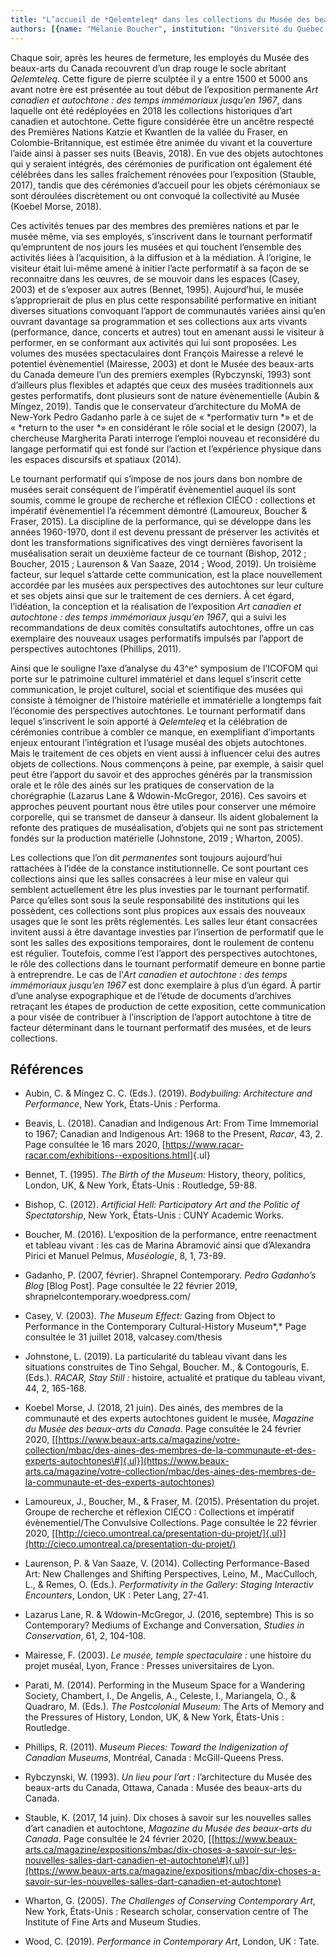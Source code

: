 ```yaml
---
title: "L’accueil de *Qelemteleq* dans les collections du Musée des beaux-arts du Canada et l’apport autochtone au tournant performatif des musées"
authors: [{name: "Mélanie Boucher", institution: "Université du Québec en Outaouais – Gatineau, Canada"}]
---
```


Chaque soir, après les heures de fermeture, les employés du Musée des
beaux-arts du Canada recouvrent d’un drap rouge le socle abritant
*Qelemteleq*. Cette figure de pierre sculptée il y a entre 1500 et 5000
ans avant notre ère est présentée au tout début de l’exposition
permanente *Art canadien et autochtone : des temps immémoriaux jusqu’en
1967*, dans laquelle ont été redéployées en 2018 les collections
historiques d’art canadien et autochtone. Cette figure considérée être
un ancêtre respecté des Premières Nations Katzie et Kwantlen de la
vallée du Fraser, en Colombie-Britannique, est estimée être animée du
vivant et la couverture l’aide ainsi à passer ses nuits (Beavis, 2018).
En vue des objets autochtones qui y seraient intégrés, des cérémonies de
purification ont également été célébrées dans les salles fraîchement
rénovées pour l’exposition (Stauble, 2017), tandis que des cérémonies
d’accueil pour les objets cérémoniaux se sont déroulées discrètement ou
ont convoqué la collectivité au Musée (Koebel Morse, 2018).

Ces activités tenues par des membres des premières nations et par le
musée même, via ses employés, s’inscrivent dans le tournant performatif
qu’empruntent de nos jours les musées et qui touchent l’ensemble des
activités liées à l’acquisition, à la diffusion et à la médiation. À
l’origine, le visiteur était lui-même amené à initier l’acte performatif
à sa façon de se reconnaitre dans les œuvres, de se mouvoir dans les
espaces (Casey, 2003) et de s’exposer aux autres (Bennet, 1995).
Aujourd’hui, le musée s’approprierait de plus en plus cette
responsabilité performative en initiant diverses situations convoquant
l’apport de communautés variées ainsi qu’en ouvrant davantage sa
programmation et ses collections aux arts vivants (performance, dance,
concerts et autres) tout en amenant aussi le visiteur à performer, en se
conformant aux activités qui lui sont proposées. Les volumes des musées
spectaculaires dont François Mairesse a relevé le potentiel évènementiel
(Mairesse, 2003) et dont le Musée des beaux-arts du Canada demeure l’un
des premiers exemples (Rybczynski, 1993) sont d’ailleurs plus flexibles
et adaptés que ceux des musées traditionnels aux gestes performatifs,
dont plusieurs sont de nature évènementielle (Aubin & Míngez, 2019).
Tandis que le conservateur d’architecture du MoMA de New-York
Pedro Gadanho parle à ce sujet de « *performativ turn *» et de « *return
to the user *» en considérant le rôle social et le design (2007), la
chercheuse Margherita Parati interroge l’emploi nouveau et reconsidéré
du langage performatif qui est fondé sur l’action et l’expérience
physique dans les espaces discursifs et spatiaux (2014).

Le tournant performatif qui s’impose de nos jours dans bon nombre de
musées serait conséquent de l’impératif évènementiel auquel ils sont
soumis, comme le groupe de recherche et réflexion CIÉCO : collections et
impératif évènementiel l’a récemment démontré (Lamoureux, Boucher &
Fraser, 2015). La discipline de la performance, qui se développe dans
les années 1960-1970, dont il est devenu pressant de préserver les
activités et dont les transformations significatives des vingt dernières
favorisent la muséalisation serait un deuxième facteur de ce tournant
(Bishop, 2012 ; Boucher, 2015 ; Laurenson & Van Saaze, 2014 ; Wood,
2019). Un troisième facteur, sur lequel s’attarde cette communication,
est la place nouvellement accordée par les musées aux perspectives des
autochtones sur leur culture et ses objets ainsi que sur le traitement
de ces derniers. À cet égard, l’idéation, la conception et la
réalisation de l’exposition *Art canadien et autochtone : des temps
immémoriaux jusqu’en 1967*, qui a suivi les recommandations de deux
comités consultatifs autochtones, offre un cas exemplaire des nouveaux
usages performatifs impulsés par l’apport de perspectives autochtones
(Phillips, 2011).

Ainsi que le souligne l’axe d’analyse du 43^e^ symposium de l’ICOFOM qui
porte sur le patrimoine culturel immatériel et dans lequel s’inscrit
cette communication, le projet culturel, social et scientifique des
musées qui consiste à témoigner de l’histoire matérielle et immatérielle
a longtemps fait l’économie des perspectives autochtones. Le tournant
performatif dans lequel s’inscrivent le soin apporté à *Qelemteleq* et
la célébration de cérémonies contribue à combler ce manque, en
exemplifiant d’importants enjeux entourant l’intégration et l’usage
muséal des objets autochtones. Mais le traitement de ces objets en vient
aussi à influencer celui des autres objets de collections. Nous
commençons à peine, par exemple, à saisir quel peut être l’apport du
savoir et des approches générés par la transmission orale et le rôle des
ainés sur les pratiques de conservation de la chorégraphie (Lazarus Lane
& Wdowin-McGregor, 2016). Ces savoirs et approches peuvent pourtant nous
être utiles pour conserver une mémoire corporelle, qui se transmet de
danseur à danseur. Ils aident globalement la refonte des pratiques de
muséalisation, d’objets qui ne sont pas strictement fondés sur la
production matérielle (Johnstone, 2019 ; Wharton, 2005).

Les collections que l’on dit *permanentes* sont toujours aujourd’hui
rattachées à l’idée de la constance institutionnelle. Ce sont pourtant
ces collections ainsi que les salles consacrées à leur mise en valeur
qui semblent actuellement être les plus investies par le tournant
performatif. Parce qu’elles sont sous la seule responsabilité des
institutions qui les possèdent, ces collections sont plus propices aux
essais des nouveaux usages que le sont les prêts réglementés. Les salles
leur étant consacrées invitent aussi à être davantage investies par
l’insertion de performatif que le sont les salles des expositions
temporaires, dont le roulement de contenu est régulier. Toutefois, comme
l’est l’apport des perspectives autochtones, le rôle des collections
dans le tournant performatif demeure en bonne partie à entreprendre. Le
cas de l’*Art canadien et autochtone : des temps immémoriaux jusqu’en
1967* est donc exemplaire à plus d’un égard. À partir d’une analyse
expographique et de l’étude de documents d’archives retraçant les étapes
de production de cette exposition, cette communication a pour visée de
contribuer à l’inscription de l’apport autochtone à titre de facteur
déterminant dans le tournant performatif des musées, et de leurs
collections.

## Références

- Aubin, C. & Míngez C. C. (Eds.). (2019). *Bodybuiling: Architecture
  and Performance*, New York, États-Unis : Performa.
- Beavis, L. (2018). Canadian and Indigenous Art: From Time Immemorial
  to 1967; Canadian and Indigenous Art: 1968 to the Present, *Racar*,
  43, 2. Page consultée le 16 mars 2020,
  [<https://www.racar-racar.com/exhibitions--expositions.html>]{.ul}

- Bennet, T. (1995). *The Birth of the Museum:* History, theory,
  politics, London, UK, & New York, États-Unis : Routledge, 59-88.

- Bishop, C. (2012). *Artificial Hell: Participatory Art and the Politic
  of Spectatorship*, New York, États-Unis : CUNY Academic Works.

- Boucher, M. (2016). L’exposition de la performance, entre reenactment
  et tableau vivant : les cas de Marina Abramović ainsi que d’Alexandra
  Pirici et Manuel Pelmus, *Muséologie*, 8, 1, 73-89.

- Gadanho, P. (2007, février). Shrapnel Contemporary. *Pedro Gadanho’s
  Blog* \[Blog Post\]. Page consultée le 22 février 2019,
  shrapnelcontemporary.woedpress.com/

- Casey, V. (2003). *The Museum Effect:* Gazing from Object to
  Performance in the Contemporary Cultural-History Museum*,* Page
  consultée le 31 juillet 2018, valcasey.com/thesis

- Johnstone, L. (2019). La particularité du tableau vivant dans les
  situations construites de Tino Sehgal, Boucher. M., & Contogouris, E.
  (Eds.). *RACAR, Stay Still :* histoire, actualité et pratique du
  tableau vivant, 44, 2, 165-168.

- Koebel Morse, J. (2018, 21 juin). Des ainés, des membres de la
  communauté et des experts autochtones guident le musée, *Magazine du
  Musée des beaux-arts du Canada*. Page consultée le 24 février 2020,
  [[https://www.beaux-arts.ca/magazine/votre-collection/mbac/des-aines-des-membres-de-la-communaute-et-des-experts-autochtones\#]{.ul}](https://www.beaux-arts.ca/magazine/votre-collection/mbac/des-aines-des-membres-de-la-communaute-et-des-experts-autochtones)

- Lamoureux, J., Boucher, M., & Fraser, M. (2015). Présentation du
  projet. Groupe de recherche et réflexion CIÉCO : Collections et
  impératif évènementiel/The Convulsive Collections. Page consultée le
  22 février 2020,
  [[http://cieco.umontreal.ca/presentation-du-projet/]{.ul}](http://cieco.umontreal.ca/presentation-du-projet/)
- Laurenson, P. & Van Saaze, V. (2014). Collecting Performance-Based
  Art: New Challenges and Shifting Perspectives, Leino, M., MacCulloch,
  L., & Remes, O. (Eds.). *Performativity in the Gallery: Staging
  Interactiv Encounters*, London, UK : Peter Lang, 27-41.
- Lazarus Lane, R. & Wdowin-McGregor, J. (2016, septembre) This is so
  Contemporary? Mediums of Exchange and Conversation, *Studies in
  Conservation*, 61, 2, 104-108.

- Mairesse, F. (2003). *Le musée, temple spectaculaire :* une histoire
  du projet muséal, Lyon, France : Presses universitaires de Lyon.

- Parati, M. (2014). Performing in the Museum Space for a Wandering
  Society, Chambert, I., De Angelis, A., Celeste, I., Mariangela, O., &
  Quadraro, M. (Eds.). *The Postcolonial Museum:* The Arts of Memory and
  the Pressures of History, London, UK, & New York, États-Unis :
  Routledge.

- Phillips, R. (2011). *Museum Pieces: Toward the Indigenization of
  Canadian Museums*, Montréal, Canada : McGill-Queens Press.

- Rybczynski, W. (1993). *Un lieu pour l’art :* l’architecture du Musée
  des beaux-arts du Canada, Ottawa, Canada : Musée des beaux-arts du
  Canada. 

- Stauble, K. (2017, 14 juin). Dix choses à savoir sur les nouvelles
  salles d’art canadien et autochtone, *Magazine du Musée des beaux-arts
  du Canada*. Page consultée le 24 février 2020,
  [[https://www.beaux-arts.ca/magazine/expositions/mbac/dix-choses-a-savoir-sur-les-nouvelles-salles-dart-canadien-et-autochtone\#]{.ul}](https://www.beaux-arts.ca/magazine/expositions/mbac/dix-choses-a-savoir-sur-les-nouvelles-salles-dart-canadien-et-autochtone)

- Wharton, G. (2005). *The Challenges of Conserving Contemporary Art*,
  New York, États-Unis : Research scholar, conservation centre of The
  Institute of Fine Arts and Museum Studies.

- Wood, C. (2019). *Performance in Contemporary Art*, London, UK : Tate.